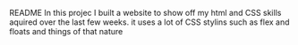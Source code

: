 README
In this projec I built a website to show off my html and CSS skills aquired over the last few weeks.
it uses a lot of CSS stylins such as flex and floats and things of that nature
